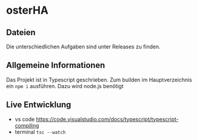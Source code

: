 # osterHA

## Dateien
Die unterschiedlichen Aufgaben sind unter Releases zu finden. 

## Allgemeine Informationen
Das Projekt ist in Typescript geschrieben. Zum builden im Hauptverzeichnis ein `npm i` ausführen.
Dazu wird node.js benötigt

## Live Entwicklung
- vs code https://code.visualstudio.com/docs/typescript/typescript-compiling
- terminal `tsc --watch`
